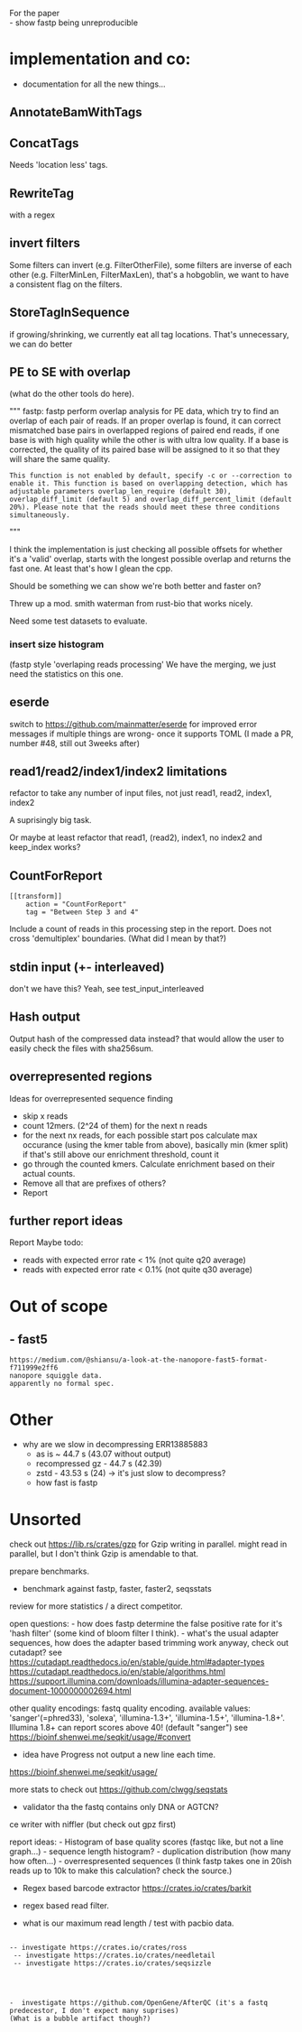 For the paper   
    - show fastp being unreproducible


# implementation and co:

- documentation for all the new things...

## AnnotateBamWithTags

## ConcatTags
Needs 'location less' tags.

## RewriteTag
with a regex

## invert filters

Some filters can invert (e.g. FilterOtherFile), some filters are inverse of each other
(e.g. FilterMinLen, FilterMaxLen), that's a hobgoblin, 
we want to have a consistent flag on the filters.

## StoreTagInSequence
if growing/shrinking, we currently eat all tag locations.
That's unnecessary, we can do better

## PE to SE with overlap 

(what do the other tools do here).

"""
   fastp: fastp perform overlap analysis for PE data, which try to find an overlap of each pair of reads. If an proper overlap is found, it can correct mismatched base pairs in overlapped regions of paired end reads, if one base is with high quality while the other is with ultra low quality. If a base is corrected, the quality of its paired base will be assigned to it so that they will share the same quality.  

    This function is not enabled by default, specify -c or --correction to enable it. This function is based on overlapping detection, which has adjustable parameters overlap_len_require (default 30), overlap_diff_limit (default 5) and overlap_diff_percent_limit (default 20%). Please note that the reads should meet these three conditions simultaneously.
"""

I think the implementation is just checking all possible offsets 
for whether it's a 'valid' overlap, starts with the longest possible overlap
and returns the fast one. At least that's how I glean the cpp.

Should be something we can show we're both better and faster on?

Threw up a mod. smith waterman from rust-bio that works nicely.

Need some test datasets to evaluate.

### insert size histogram 
  (fastp style 'overlaping reads processing'
    We have  the merging, we just need the statistics on this one.

## eserde

switch to https://github.com/mainmatter/eserde for improved error messages 
if multiple things are wrong- once it supports TOML
(I made a PR, number #48, still out 3weeks after)


## read1/read2/index1/index2 limitations

refactor to take any number of input files, not just read1, read2, index1, index2

A suprisingly big task.

Or maybe at least refactor that read1, (read2), index1, no index2 and keep_index works?

## CountForReport

```
[[transform]]
    action = "CountForReport"
    tag = "Between Step 3 and 4"
```

Include a count of reads in this processing step in the report.
Does not cross 'demultiplex' boundaries. (What did I mean by that?)



## stdin input (+- interleaved)
don't we have this?
Yeah, see test_input_interleaved

## Hash output

Output hash of the compressed data instead? that would allow the user to easily
check the files with sha256sum.


## overrepresented regions
 
 Ideas for overrepresented sequence finding
 - skip x reads
 - count 12mers. (2^24 of them) for the next n reads
 - for the next nx reads, 
     for each possible start pos
       calculate max occurance (using the kmer table from above),
       basically min (kmer split)
       if that's still above our enrichment threshold, count it
 - go through the counted kmers. Calculate enrichment based on their 
   actual counts. 
 - Remove all that are prefixes of others?
 - Report
       
 

## further report ideas

Report Maybe todo:

- reads with expected error rate < 1% (not quite q20 average)
- reads with expected error rate < 0.1% (not quite q30 average)


# Out of scope

## - fast5 

    https://medium.com/@shiansu/a-look-at-the-nanopore-fast5-format-f711999e2ff6
    nanopore squiggle data.
    apparently no formal spec.

# Other

- why are we slow in decompressing ERR13885883
    - as is                 ~ 44.7 s  (43.07 without output)
    - recompressed gz       - 44.7 s (42.39)
    - zstd                  - 43.53 s (24) 
    -> it's just slow to decompress?
    - how fast is fastp



# Unsorted


check out https://lib.rs/crates/gzp for Gzip writing in parallel.
might read in parallel, but I don't think Gzip is amendable to that.

prepare benchmarks.
- benchmark against fastp, faster, faster2, seqsstats


review  for more statistics / a direct competitor.


open questions:
    - how does fastp determine the false positive rate for it's 'hash filter' (some kind of bloom filter I think).
    - what's the usual adapter sequences, how does the adapter based trimming work anyway, check out cutadapt?
        see https://cutadapt.readthedocs.io/en/stable/guide.html#adapter-types
        https://cutadapt.readthedocs.io/en/stable/algorithms.html
        https://support.illumina.com/downloads/illumina-adapter-sequences-document-1000000002694.html


other quality encodings:
 fastq quality encoding. available values: 'sanger'(=phred33), 'solexa',
                             'illumina-1.3+', 'illumina-1.5+', 'illumina-1.8+'.
Illumina 1.8+ can report scores above 40!
(default "sanger")
 see https://bioinf.shenwei.me/seqkit/usage/#convert


- idea have Progress not output a new line each time.

https://bioinf.shenwei.me/seqkit/usage/

more stats to check out https://github.com/clwgg/seqstats

- validator tha the fastq contains only DNA or AGTCN?

ce writer with niffler  (but check out gpz first)

report ideas:
    -  Histogram of base quality scores (fastqc like, but not a line graph...)
    - sequence length histogram?
    - duplication distribution (how many how often...)
    - overrespresented sequences
        (I think fastp takes one in 20ish reads up to 10k to make this calculation? check the source.)



- Regex based barcode extractor https://crates.io/crates/barkit
- regex based read filter.


- what is our maximum read length / test with pacbio data.

```
    
-- investigate https://crates.io/crates/ross
 -- investigate https://crates.io/crates/needletail
 -- investigate https://crates.io/crates/seqsizzle
 
 
    
 
-  investigate https://github.com/OpenGene/AfterQC (it's a fastq predecestor, I don't expect many suprises)
(What is a bubble artifact though?)

